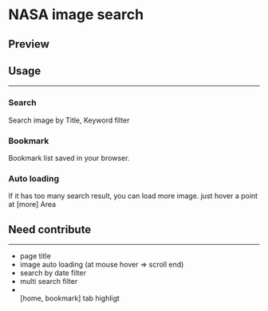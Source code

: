 # NASA image search 

## Preview


## Usage

---

### Search

Search image by Title, Keyword filter

### Bookmark

Bookmark list saved in your browser. 

### Auto loading

If it has too many search result, you can load more image. just hover a point at \[more\] Area 


## Need contribute

---
* page title
* image auto loading (at mouse hover => scroll end) 
* search by date filter
* multi search filter
* \
[home, bookmark\] tab highligt
